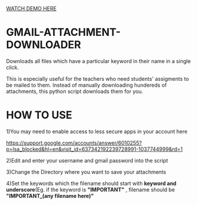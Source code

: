 [WATCH DEMO HERE](https://www.youtube.com/watch?v=JDoPcRSQo50)
# GMAIL-ATTACHMENT-DOWNLOADER
Downloads all files which have a particular keyword in their name in a single click.

This is especially useful for the teachers who need students' assigments to be mailed to them. 
Instead of manually downloading hundereds of attachments, this python script downloads them for you.

# HOW TO USE


1)You may need to enable access to less secure apps in your account here 

https://support.google.com/accounts/answer/6010255?p=lsa_blocked&hl=en&visit_id=637342192239728991-1037744999&rd=1

2)Edit and enter your username and gmail password into the script

3)Change the Directory where you want to save your attachments

4)Set the keywords which the filename should start with <b>keyword and underscore</b>(Eg. if the keyword is <b>"IMPORTANT"</b> , filename should be <b>"IMPORTANT_(any filename here)"</b>
